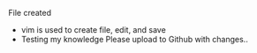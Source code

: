 File created
- vim is used to create file, edit, and save
- Testing my knowledge Please upload to Github with changes..
